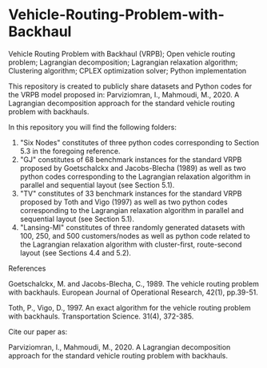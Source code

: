 # Vehicle-Routing-Problem-with-Backhaul
Vehicle Routing Problem with Backhaul (VRPB); Open vehicle routing problem; Lagrangian decomposition; Lagrangian relaxation algorithm; Clustering algorithm; CPLEX optimization solver; Python implementation

This repository is created to publicly share  datasets and Python codes for the VRPB model proposed in:
Parviziomran, I., Mahmoudi, M., 2020. A Lagrangian decomposition approach for the standard vehicle routing problem with backhauls.

In this repository you will find the following folders:

1. "Six Nodes" constitutes of three python codes corresponding to Section 5.3 in the foregoing reference.
2. "GJ" constitutes of 68 benchmark instances for the standard VRPB proposed by Goetschalckx and Jacobs-Blecha (1989) as well as two python codes corresponding to the Lagrangian relaxation algorithm in parallel and sequential layout (see Section 5.1).
3. "TV" constitutes of 33 benchmark instances for the standard VRPB proposed by Toth and Vigo (1997) as well as two python codes corresponding to the Lagrangian relaxation algorithm in parallel and sequential layout (see Section 5.1).
4. "Lansing-MI" constitutes of three randomly generated datasets with 100, 250, and 500 customers/nodes as well as python code related to the Lagrangian relaxation algorithm with cluster-first, route-second layout (see Sections 4.4 and 5.2).


References

Goetschalckx, M. and Jacobs-Blecha, C., 1989. The vehicle routing problem with backhauls. European Journal of Operational Research, 42(1), pp.39-51.

Toth, P., Vigo, D., 1997. An exact algorithm for the vehicle routing problem with backhauls. Transportation Science. 31(4), 372-385.

Cite our paper as:

Parviziomran, I., Mahmoudi, M., 2020. A Lagrangian decomposition approach for the standard vehicle routing problem with backhauls.
